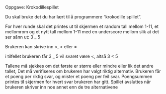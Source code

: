 Oppgave: Krokodillespillet


Du skal bruke det du har lært til å programmere “krokodille spillet”.

For hver runde skal det printes ut til skjermen et random tall mellom 1-11, et mellomrom og et nytt tall mellom 1-11 med en underscore mellom slik at det ser sånn ut: 3 _ 5

Brukeren kan skrive inn <, > eller =

i tilfellet brukeren får 3 _ 5 vil svaret være <, altså 3 < 5

Tallene må sjekkes om det første er større eller mindre eller lik det andre tallet,
Det må verifiseres om brukeren har valgt riktig alternativ.
Brukeren får et poeng per riktig svar, og mister et poeng per feil svar.
Poengsummen printes til skjermen for hvert svar brukeren har gitt.
Spillet avsluttes når brukeren skriver inn noe annet enn de tre alternativene